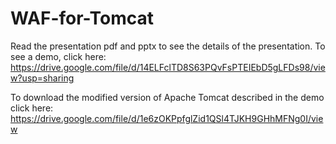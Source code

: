 # WAF-for-Tomcat

Read the presentation pdf and pptx to see the details of the presentation.
To see a demo, click here: https://drive.google.com/file/d/14ELFclTD8S63PQvFsPTEIEbD5gLFDs98/view?usp=sharing

To download the modified version of Apache Tomcat described in the demo click here: https://drive.google.com/file/d/1e6zOKPpfglZid1QSl4TJKH9GHhMFNg0I/view
